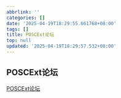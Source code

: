 ```yaml
---
abbrlink: ''
categories: []
date: '2025-04-19T18:29:55.661768+08:00'
tags: []
title: POSCExt论坛
top: null
updated: '2025-04-19T18:29:57.532+08:00'
---
```

## POSCExt论坛

[POSCExt论坛](yd.wo.sd "勤动脑哟！")
